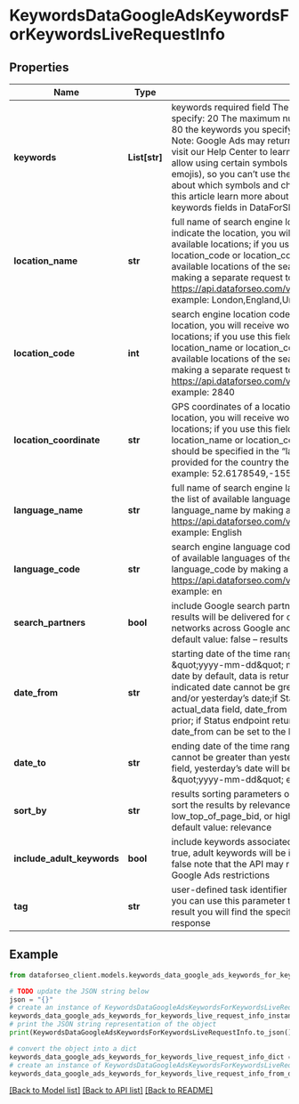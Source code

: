 # KeywordsDataGoogleAdsKeywordsForKeywordsLiveRequestInfo


## Properties

Name | Type | Description | Notes
------------ | ------------- | ------------- | -------------
**keywords** | **List[str]** | keywords required field The maximum number of keywords you can specify: 20 The maximum number of characters for each keyword: 80 the keywords you specify will be converted to a lowercase format Note: Google Ads may return no data for certain groups of keywords visit our Help Center to learn more Also note that Google Ads doesn’t allow using certain symbols and characters (e.g., UTF symbols, emojis), so you can’t use them when setting a task; to learn more about which symbols and characters can be used, please refer to this article learn more about rules and limitations of keyword and keywords fields in DataForSEO APIs in this Help Center article | [optional] 
**location_name** | **str** | full name of search engine location optional field if you do not indicate the location, you will receive worldwide results, i.e., for all available locations; if you use this field, you don’t need to specify location_code or location_coordinate you can receive the list of available locations of the search engine with their location_name by making a separate request to https://api.dataforseo.com/v3/keywords_data/google_ads/locations example: London,England,United Kingdom | [optional] 
**location_code** | **int** | search engine location code optional field if you do not indicate the location, you will receive worldwide results, i.e., for all available locations; if you use this field, you don’t need to specify location_name or location_coordinate; you can receive the list of available locations of the search engines with their location_code by making a separate request to https://api.dataforseo.com/v3/keywords_data/google_ads/locations example: 2840 | [optional] 
**location_coordinate** | **str** | GPS coordinates of a location optional field if you do not indicate the location, you will receive worldwide results, i.e., for all available locations; if you use this field, you don’t need to specify location_name or location_code; location_coordinate parameter should be specified in the “latitude,longitude” format; the data will be provided for the country the specified coordinates belong to; example: 52.6178549,-155.352142 | [optional] 
**language_name** | **str** | full name of search engine language optional field you can receive the list of available languages of the search engine with their language_name by making a separate request to https://api.dataforseo.com/v3/keywords_data/google_ads/languages example: English | [optional] 
**language_code** | **str** | search engine language code optional field you can receive the list of available languages of the search engine with their language_code by making a separate request to https://api.dataforseo.com/v3/keywords_data/google_ads/languages example: en | [optional] 
**search_partners** | **bool** | include Google search partners optional field if you specify true, the results will be delivered for owned, operated, and syndicated networks across Google and partner sites that host Google search; default value: false – results are returned for Google search sites | [optional] 
**date_from** | **str** | starting date of the time range optional field date format: \&quot;yyyy-mm-dd\&quot; minimal value: 4 years from the current date by default, data is returned for the past 12 months; Note: the indicated date cannot be greater than that specified in date_to and/or yesterday’s date;if Status endpoint returns false in the actual_data field, date_from can be set to the month before last and prior; if Status endpoint returns true in the actual_data field, date_from can be set to the last month and prior | [optional] 
**date_to** | **str** | ending date of the time range optional field Note: the indicated date cannot be greater than yesterday’s date; if you don’t specify this field, yesterday’s date will be used by default date format: \&quot;yyyy-mm-dd\&quot; example: \&quot;2022-11-30\&quot; | [optional] 
**sort_by** | **str** | results sorting parameters optional field Use these parameters to sort the results by relevance, search_volume, competition_index, low_top_of_page_bid, or high_top_of_page_bid in descending order default value: relevance | [optional] 
**include_adult_keywords** | **bool** | include keywords associated with adult content optional field if set to true, adult keywords will be included in the response default value: false note that the API may return no data for such keywords due to Google Ads restrictions | [optional] 
**tag** | **str** | user-defined task identifier optional field the character limit is 255 you can use this parameter to identify the task and match it with the result you will find the specified tag value in the data object of the response | [optional] 

## Example

```python
from dataforseo_client.models.keywords_data_google_ads_keywords_for_keywords_live_request_info import KeywordsDataGoogleAdsKeywordsForKeywordsLiveRequestInfo

# TODO update the JSON string below
json = "{}"
# create an instance of KeywordsDataGoogleAdsKeywordsForKeywordsLiveRequestInfo from a JSON string
keywords_data_google_ads_keywords_for_keywords_live_request_info_instance = KeywordsDataGoogleAdsKeywordsForKeywordsLiveRequestInfo.from_json(json)
# print the JSON string representation of the object
print(KeywordsDataGoogleAdsKeywordsForKeywordsLiveRequestInfo.to_json())

# convert the object into a dict
keywords_data_google_ads_keywords_for_keywords_live_request_info_dict = keywords_data_google_ads_keywords_for_keywords_live_request_info_instance.to_dict()
# create an instance of KeywordsDataGoogleAdsKeywordsForKeywordsLiveRequestInfo from a dict
keywords_data_google_ads_keywords_for_keywords_live_request_info_from_dict = KeywordsDataGoogleAdsKeywordsForKeywordsLiveRequestInfo.from_dict(keywords_data_google_ads_keywords_for_keywords_live_request_info_dict)
```
[[Back to Model list]](../README.md#documentation-for-models) [[Back to API list]](../README.md#documentation-for-api-endpoints) [[Back to README]](../README.md)


